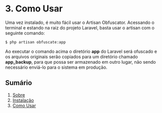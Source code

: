 # 3. Como Usar

Uma vez instalado, é muito fácil usar o Artisan Obfuscator. 
Acessando o terminal e estando na raiz do projeto Laravel, basta usar o artisan com o seguinte comando:


```
$ php artisan obfuscate:app
```

Ao executar o comando acima o diretório **app** do Laravel será ofuscado e os arquivos originais serão copiados para um diretório chamado **app_backup**, para que possa ser armazenado em outro lugar, não sendo necessário enviá-lo para o sistema em produção.



## Sumário

1. [Sobre](01-About.md)
2. [Instalação](02-Installation.md)
3. [Como Usar](03-Usage.md)
